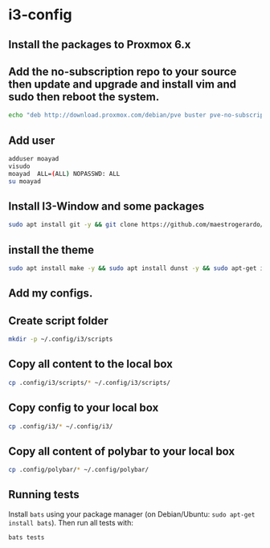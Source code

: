 # i3-config

## Install the packages to Proxmox 6.x

##  Add the no-subscription repo to your source then update and upgrade and install vim and sudo then reboot the system.

```bash
echo "deb http://download.proxmox.com/debian/pve buster pve-no-subscription" > /etc/apt/sources.list.d/pve-enterprise.list && echo "deb http://deb.debian.org/debian buster-backports main contrib non-free" >> /etc/apt/sources.list && echo "deb-src http://deb.debian.org/debian buster-backports main contrib" >> /etc/apt/sources.list && apt install -y sudo autoclean vim && apt update && apt full-upgrade -y && apt dist-upgrade -y && apt autoremove -y && apt autoclean  && /sbin/reboot
```
## Add user 
```bash
adduser moayad
visudo
moayad  ALL=(ALL) NOPASSWD: ALL
su moayad
```

## Install I3-Window and some packages

```bash
sudo apt install git -y && git clone https://github.com/maestrogerardo/i3-gaps-deb.git && cd i3-gaps-deb && sudo apt install libx11-dev libxcb-keysyms1-dev libxcb-xinerama0-dev libxcb-randr0-dev libxcb-icccm4-dev libxcb-cursor-dev asciidoc xmlto docbook-xml pkg-config libev-dev libyajl-dev libpcre3-dev libstartup-notification0-dev libcairo2-dev libpango1.0-dev -y && ./i3-gaps-deb
```

## install the theme

```bash
sudo apt install make -y && sudo apt install dunst -y && sudo apt-get install cmake cmake-data libcairo2-dev libxcb1-dev libxcb-ewmh-dev libxcb-icccm4-dev libxcb-image0-dev libxcb-randr0-dev libxcb-util0-dev libxcb-xkb-dev pkg-config python-xcbgen xcb-proto libxcb-xrm-dev i3-wm libasound2-dev libmpdclient-dev libiw-dev libcurl4-openssl-dev libpulse-dev -y && sudo apt install xorg -y && cd ~/ && sudo apt -t buster-backports install polybar -y && mkdir tmp && cd tmp && git clone https://github.com/unix121/i3wm-themer && cd i3wm-themer/ && sudo apt install python3-pip -y && sudo apt install python-pip -y && sudo pip install -r requirements.txt && ./install_debian.sh
```



## Add my configs.

## Create script folder

```bash
mkdir -p ~/.config/i3/scripts
```

## Copy all content to the local box

```bash
cp .config/i3/scripts/* ~/.config/i3/scripts/
```

## Copy config to your local box

```bash
cp .config/i3/* ~/.config/i3/
```

## Copy all content of polybar to your local box

```bash
cp .config/polybar/* ~/.config/polybar/
```

## Running tests

Install `bats` using your package manager (on Debian/Ubuntu: `sudo apt-get install bats`).
Then run all tests with:

```bash
bats tests
```
